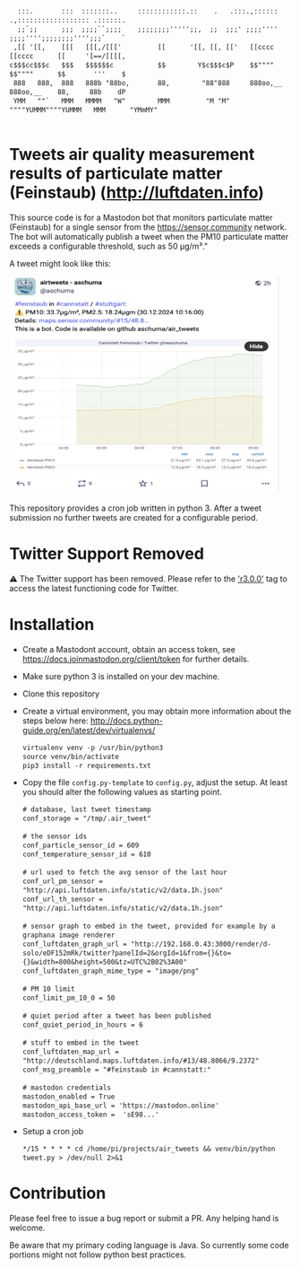 ```
  :::.       :::  :::::::..     ::::::::::::.::    .   .:::.,:::::: .,:::::::::::::::::: .::::::. 
  ;;`;;      ;;;  ;;;;``;;;;    ;;;;;;;;''''';;,  ;;  ;;;' ;;;;'''' ;;;;'''';;;;;;;;'''';;;`    ` 
 ,[[ '[[,    [[[   [[[,/[[['         [[      '[[, [[, [['   [[cccc   [[cccc      [[     '[==/[[[[,
c$$$cc$$$c   $$$   $$$$$$c           $$        Y$c$$$c$P    $$""""   $$""""      $$       '''    $
 888   888,  888   888b "88bo,       88,        "88"888     888oo,__ 888oo,__    88,     88b    dP
 YMM   ""`   MMM   MMMM   "W"        MMM         "M "M"     """"YUMMM""""YUMMM   MMM      "YMmMY"                                         
 
```
# Tweets air quality measurement results of particulate matter (Feinstaub) (http://luftdaten.info)

This source code is for a Mastodon bot that monitors particulate matter (Feinstaub) for a single sensor from the https://sensor.community network. The bot will automatically publish a tweet when the PM10 particulate matter exceeds a configurable threshold, such as 50 µg/m³."

A tweet might look like this:

<img width="482" height="388" src="https://github.com/aschuma/air_tweets/raw/master/tweet-screnshot.png">

This repository provides a cron job written in python 3. After a tweet submission no further tweets
are created for a configurable period.

# Twitter Support Removed

⚠️ The Twitter support has been removed. Please refer to the ['r3.0.0'](https://github.com/aschuma/air_tweets/tree/r3.0.0) tag to access the latest functioning code for Twitter.

# Installation

- Create a Mastodont account, obtain an access token, see https://docs.joinmastodon.org/client/token for further details.
- Make sure python 3 is installed on your dev machine.
- Clone this repository
- Create a virtual environment, you may obtain more information about the steps below here: http://docs.python-guide.org/en/latest/dev/virtualenvs/ 
   ```
   virtualenv venv -p /usr/bin/python3
   source venv/bin/activate
   pip3 install -r requirements.txt 
   ```
   
- Copy the file ```config.py-template``` to ```config.py```, adjust the setup. At least you should alter the following values as starting point.

   ```
   # database, last tweet timestamp
   conf_storage = "/tmp/.air_tweet"
   
   # the sensor ids
   conf_particle_sensor_id = 609
   conf_temperature_sensor_id = 610

   # url used to fetch the avg sensor of the last hour
   conf_url_pm_sensor = "http://api.luftdaten.info/static/v2/data.1h.json"
   conf_url_th_sensor = "http://api.luftdaten.info/static/v2/data.1h.json"

   # sensor graph to embed in the tweet, provided for example by a graphana image renderer
   conf_luftdaten_graph_url = "http://192.168.0.43:3000/render/d-solo/eDF152mRk/twitter?panelId=2&orgId=1&from={}&to={}&width=800&height=500&tz=UTC%2B02%3A00"
   conf_luftdaten_graph_mime_type = "image/png"

   # PM 10 limit
   conf_limit_pm_10_0 = 50
   
   # quiet period after a tweet has been published
   conf_quiet_period_in_hours = 6
   
   # stuff to embed in the tweet
   conf_luftdaten_map_url = "http://deutschland.maps.luftdaten.info/#13/48.8066/9.2372"
   conf_msg_preamble = "#feinstaub in #cannstatt:"

   # mastodon credentials
   mastodon_enabled = True
   mastodon_api_base_url = 'https://mastodon.online' 
   mastodon_access_token =  'sE98...'
   
   ```

- Setup a cron job

  ```
  */15 * * * * cd /home/pi/projects/air_tweets && venv/bin/python tweet.py > /dev/null 2>&1
  ```

# Contribution

Please feel free to issue a bug report or submit a PR. Any helping hand is welcome. 

Be aware that my primary coding language is Java. So currently some code portions might not follow python best practices.


